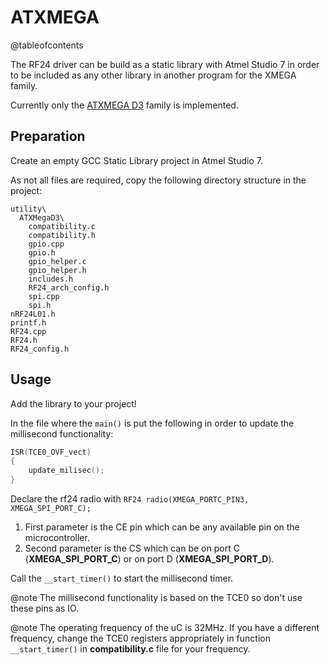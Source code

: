 # ATXMEGA

@tableofcontents

The RF24 driver can be build as a static library with Atmel Studio 7 in order to be included as any other library in another program for the XMEGA family.

Currently only the [ATXMEGA D3](https://www.microchip.com/wwwproducts/en/ATxmega64d3) family is implemented.

## Preparation

Create an empty GCC Static Library project in Atmel Studio 7.

As not all files are required, copy the following directory structure in the project:

```text
utility\
  ATXMegaD3\
    compatibility.c
    compatibility.h
    gpio.cpp
    gpio.h
    gpio_helper.c
    gpio_helper.h
    includes.h
    RF24_arch_config.h
    spi.cpp
    spi.h
nRF24L01.h
printf.h
RF24.cpp
RF24.h
RF24_config.h
```

## Usage

Add the library to your project!

In the file where the `main()` is put the following in order to update the millisecond functionality:

```cpp
ISR(TCE0_OVF_vect)
{
    update_milisec();
}
```

Declare the rf24 radio with `RF24 radio(XMEGA_PORTC_PIN3, XMEGA_SPI_PORT_C);`

1. First parameter is the CE pin which can be any available pin on the microcontroller.
2. Second parameter is the CS which can be on port C (**XMEGA_SPI_PORT_C**) or on port D (**XMEGA_SPI_PORT_D**).

Call the `__start_timer()` to start the millisecond timer.

@note The millisecond functionality is based on the TCE0 so don't use these pins as IO.

@note The operating frequency of the uC is 32MHz. If you have a different frequency, change the TCE0 registers appropriately in function `__start_timer()` in **compatibility.c** file for your frequency.

